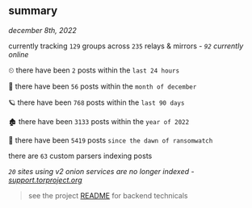 
## summary
_december 8th, 2022_

currently tracking `129` groups across `235` relays & mirrors - _`92` currently online_

⏲ there have been `2` posts within the `last 24 hours`

🦈 there have been `56` posts within the `month of december`

🪐 there have been `768` posts within the `last 90 days`

🏚 there have been `3133` posts within the `year of 2022`

🦕 there have been `5419` posts `since the dawn of ransomwatch`

there are `63` custom parsers indexing posts

_`20` sites using v2 onion services are no longer indexed - [support.torproject.org](https://support.torproject.org/onionservices/v2-deprecation/)_

> see the project [README](https://github.com/joshhighet/ransomwatch#ransomwatch--) for backend technicals
